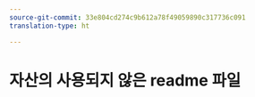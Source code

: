 ```yaml
---
source-git-commit: 33e804cd274c9b612a78f49059890c317736c091
translation-type: ht

---
```

# 자산의 사용되지 않은 readme 파일
